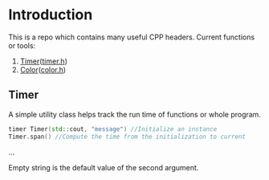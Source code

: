 # Introduction

This is a repo which contains many useful CPP headers. Current functions or tools:

1. [Timer]()([timer.h](./include/timer.h))
2. [Color]()([color.h](./include/color.h))

## Timer

A simple utility class helps track the run time of functions or whole program.

``` C++
timer Timer(std::cout, "message") //Initialize an instance
Timer.span() //Compute the time from the initialization to current
```

<html>
<head>
  <link rel="stylesheet" type="text/css" href="/asciinema-player.css" />
</head>
<body>
  <asciinema-player src="/310303.cast" cols="120" rows="30"></asciinema-player>
  ...
  <script src="/asciinema-player.js"></script>
</body>
</html>

Empty string is the default value of the second argument.
